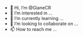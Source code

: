 - 👋 Hi, I’m @GianeCR
- 👀 I’m interested in ...
- 🌱 I’m currently learning ...
- 💞️ I’m looking to collaborate on ...
- 📫 How to reach me ...

<!---
GianeCR/GianeCR is a ✨ special ✨ repository because its `README.md` (this file) appears on your GitHub profile.
You can click the Preview link to take a look at your changes.
--->
